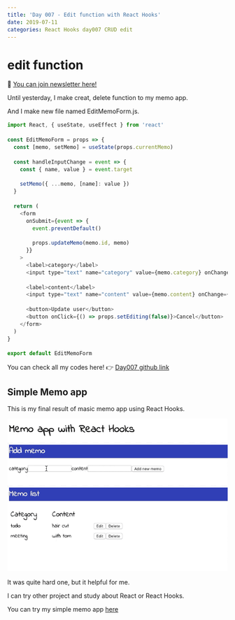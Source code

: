 ```yaml
---
title: 'Day 007 - Edit function with React Hooks'
date: 2019-07-11
categories: React Hooks day007 CRUD edit
---
```


# edit function

📮 [You can join newsletter here!](http://eepurl.com/gwNffb)

Until yesterday, I make creat, delete function to my memo app.

And I make new file named EditMemoForm.js.

```javascript
import React, { useState, useEffect } from 'react'

const EditMemoForm = props => {
  const [memo, setMemo] = useState(props.currentMemo)

  const handleInputChange = event => {
    const { name, value } = event.target

    setMemo({ ...memo, [name]: value })
  }

  return (
    <form
      onSubmit={event => {
        event.preventDefault()

        props.updateMemo(memo.id, memo)
      }}
    >
      <label>category</label>
      <input type="text" name="category" value={memo.category} onChange={handleInputChange} />

      <label>content</label>
      <input type="text" name="content" value={memo.content} onChange={handleInputChange} />

      <button>Update user</button>
      <button onClick={() => props.setEditing(false)}>Cancel</button>
    </form>
  )
}

export default EditMemoForm
```

You can check all my codes here! 👉 [Day007 github link](https://github.com/oneybee/100days-of-react/tree/master/day04-07-CRUD-with-Hooks)

## Simple Memo app

This is my final result of masic memo app using React Hooks.

![](/assets/day07.gif)

It was quite hard one, but it helpful for me.

I can try other project and study about React or React Hooks.

You can try my simple memo app [here](https://simple-memo-app.netlify.com/)
